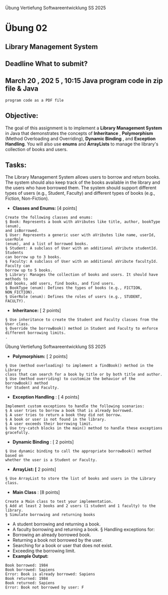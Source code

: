 Übung Vertiefung Softwareentwicklung SS 2025

# Übung 02

## Library Management System

## Deadline What to submit?

## March 20 , 202 5 , 10:15 Java program code in zip file & Java

```
program code as a PDF file
```
## Objective:

The goal of this assignment is to implement a **Library Management System** in Java that
demonstrates the concepts of **Inheritance** , **Polymorphism** (Method Overloading and
Overriding), **Dynamic Binding** , and **Exception Handling**. You will also use **enums** and
**ArrayLists** to manage the library's collection of books and users.

## Tasks:

The Library Management System allows users to borrow and return books. The system
should also keep track of the books available in the library and the users who have
borrowed them. The system should support different types of users (e.g., Student, Faculty)
and different types of books (e.g., Fiction, Non-Fiction).

- **Classes and Enums:** [4 points]

```
Create the following classes and enums:
§ Book: Represents a book with aVributes like title, author, bookType (enum),
and isBorrowed.
§ User: Represents a generic user with aVributes like name, userId, userRole
(enum), and a list of borrowed books.
§ Student: A subclass of User with an additional aVribute studentId. Students
can borrow up to 3 books.
§ Faculty: A subclass of User with an additional aVribute facultyId. Faculty can
borrow up to 5 books.
§ Library: Manages the collection of books and users. It should have methods to
add books, add users, find books, and find users.
§ BookType (enum): Defines the types of books (e.g., FICTION, NON_FICTION).
§ UserRole (enum): Defines the roles of users (e.g., STUDENT, FACULTY).
```
- **Inheritance:** [ 2 points]

```
§ Use inheritance to create the Student and Faculty classes from the User class.
§ Override the borrowBook() method in Student and Faculty to enforce
different borrowing limits.
.
```

Übung Vertiefung Softwareentwicklung SS 2025

- **Polymorphism:** [ 2 points]

```
§ Use (method overloading) to implement a findBook() method in the Library
class that can search for a book by title or by both title and author.
§ Use (method overriding) to customize the behavior of the borrowBook() method
for Student and Faculty.
```
- **Exception Handling** : [ 4 points]

```
Implement custom exceptions to handle the following scenarios:
§ A user tries to borrow a book that is already borrowed.
§ A user tries to return a book they did not borrow.
§ A book or user is not found in the library.
§ A user exceeds their borrowing limit.
§ Use try-catch blocks in the main() method to handle these exceptions gracefully.
```
- **Dynamic Binding** : [ 2 points]

```
§ Use dynamic binding to call the appropriate borrowBook() method based on
whether the user is a Student or Faculty.
```
- **ArrayList: [** 2 points]

```
§ Use ArrayList to store the list of books and users in the Library class.
```
- **Main Class** : [8 points]

```
Create a Main class to test your implementation.
§ Add at least 2 books and 2 users (1 student and 1 faculty) to the library.
§ Simulate borrowing and returning books
```
- A student borrowing and returning a book.
- A faculty borrowing and returning a book.
  § Handling exceptions for:
- Borrowing an already borrowed book.
- Returning a book not borrowed by the user.
- Searching for a book or user that does not exist.
- Exceeding the borrowing limit.
- **Example Output:**

```
Book borrowed: 1984
Book borrowed: Sapiens
Error: Book is already borrowed: Sapiens
Book returned: 1984
Book returned: Sapiens
Error: Book not borrowed by user: F
```

